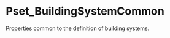 # Pset_BuildingSystemCommon

Properties common to the definition of building systems.<!-- end of definition -->

